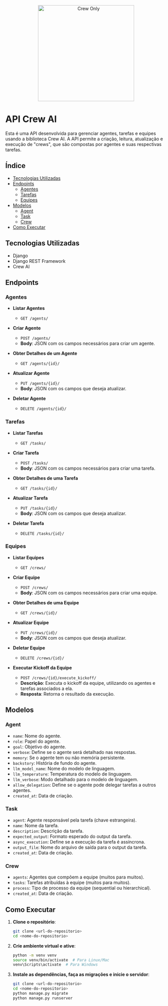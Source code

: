 <p align="center">
  <img src="https://learn.crewai.com/_next/static/media/crew_only.cd8cdc40.png" alt="Crew Only" width="300" />
</p>

# API Crew AI

Esta é uma API desenvolvida para gerenciar agentes, tarefas e equipes usando a biblioteca Crew AI. A API permite a criação, leitura, atualização e execução de "crews", que são compostas por agentes e suas respectivas tarefas.

## Índice

- [Tecnologias Utilizadas](#tecnologias-utilizadas)
- [Endpoints](#endpoints)
  - [Agentes](#agentes)
  - [Tarefas](#tarefas)
  - [Equipes](#equipes)
- [Modelos](#modelos)
  - [Agent](#agent)
  - [Task](#task)
  - [Crew](#crew)
- [Como Executar](#como-executar)


## Tecnologias Utilizadas

- Django
- Django REST Framework
- Crew AI

## Endpoints

### Agentes

- **Listar Agentes**
  - `GET /agents/`
  
- **Criar Agente**
  - `POST /agents/`
  - **Body**: JSON com os campos necessários para criar um agente.

- **Obter Detalhes de um Agente**
  - `GET /agents/{id}/`

- **Atualizar Agente**
  - `PUT /agents/{id}/`
  - **Body**: JSON com os campos que deseja atualizar.

- **Deletar Agente**
  - `DELETE /agents/{id}/`

### Tarefas

- **Listar Tarefas**
  - `GET /tasks/`
  
- **Criar Tarefa**
  - `POST /tasks/`
  - **Body**: JSON com os campos necessários para criar uma tarefa.

- **Obter Detalhes de uma Tarefa**
  - `GET /tasks/{id}/`

- **Atualizar Tarefa**
  - `PUT /tasks/{id}/`
  - **Body**: JSON com os campos que deseja atualizar.

- **Deletar Tarefa**
  - `DELETE /tasks/{id}/`

### Equipes

- **Listar Equipes**
  - `GET /crews/`
  
- **Criar Equipe**
  - `POST /crews/`
  - **Body**: JSON com os campos necessários para criar uma equipe.

- **Obter Detalhes de uma Equipe**
  - `GET /crews/{id}/`

- **Atualizar Equipe**
  - `PUT /crews/{id}/`
  - **Body**: JSON com os campos que deseja atualizar.

- **Deletar Equipe**
  - `DELETE /crews/{id}/`

- **Executar Kickoff da Equipe**
  - `POST /crews/{id}/execute_kickoff/`
  - **Descrição**: Executa o kickoff da equipe, utilizando os agentes e tarefas associados a ela.
  - **Resposta**: Retorna o resultado da execução.

## Modelos

### Agent

- `name`: Nome do agente.
- `role`: Papel do agente.
- `goal`: Objetivo do agente.
- `verbose`: Define se o agente será detalhado nas respostas.
- `memory`: Se o agente tem ou não memória persistente.
- `backstory`: História de fundo do agente.
- `llm_model_name`: Nome do modelo de linguagem.
- `llm_temperature`: Temperatura do modelo de linguagem.
- `llm_verbose`: Modo detalhado para o modelo de linguagem.
- `allow_delegation`: Define se o agente pode delegar tarefas a outros agentes.
- `created_at`: Data de criação.

### Task

- `agent`: Agente responsável pela tarefa (chave estrangeira).
- `name`: Nome da tarefa.
- `description`: Descrição da tarefa.
- `expected_output`: Formato esperado do output da tarefa.
- `async_execution`: Define se a execução da tarefa é assíncrona.
- `output_file`: Nome do arquivo de saída para o output da tarefa.
- `created_at`: Data de criação.

### Crew

- `agents`: Agentes que compõem a equipe (muitos para muitos).
- `tasks`: Tarefas atribuídas à equipe (muitos para muitos).
- `process`: Tipo de processo da equipe (sequential ou hierarchical).
- `created_at`: Data de criação.

## Como Executar

1. **Clone o repositório**:
   ```bash
   git clone <url-do-repositorio>
   cd <nome-do-repositorio>

2. **Crie ambiente virtual e ative**:
    ```bash
    python -m venv venv
    source venv/bin/activate  # Para Linux/Mac
    venv\Scripts\activate  # Para Windows

3. **Instale as dependências, faça as migrações e inicie o servidor**:
   ```bash
   git clone <url-do-repositorio>
   cd <nome-do-repositorio>
   python manage.py migrate
   python manage.py runserver

